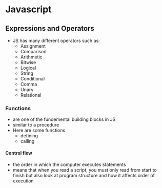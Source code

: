 # Javascript

## Expressions and Operators
- JS has many different operators such as:
    * Assignment
    * Comparison
    * Arithmetic
    * Bitwise
    * Logical
    * String 
    * Conditional
    * Comma 
    * Unary
    * Relational

### Functions
- are one of the fundemental building blocks in JS 
- similar to a procedure
- Here are some functions
    * defining 
    * calling 

#### Control flow 
- the order in which the computer executes statements
- means that when you read  a script, you must only read from start to finish but also look at program structure and how it affects order of execution